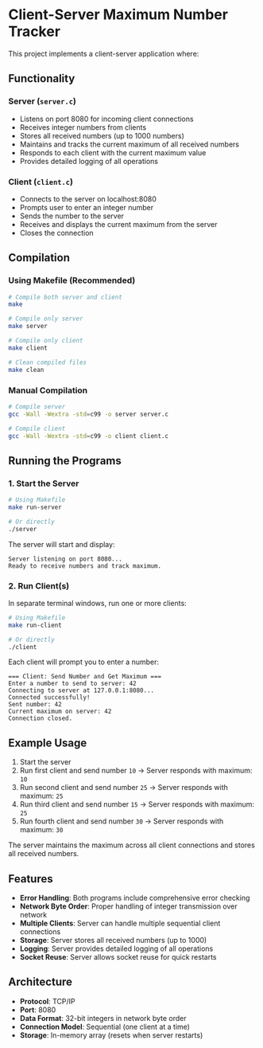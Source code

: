 # Client-Server Maximum Number Tracker

This project implements a client-server application where:

## Functionality

### Server (`server.c`)
- Listens on port 8080 for incoming client connections
- Receives integer numbers from clients
- Stores all received numbers (up to 1000 numbers)
- Maintains and tracks the current maximum of all received numbers
- Responds to each client with the current maximum value
- Provides detailed logging of all operations

### Client (`client.c`)
- Connects to the server on localhost:8080
- Prompts user to enter an integer number
- Sends the number to the server
- Receives and displays the current maximum from the server
- Closes the connection

## Compilation

### Using Makefile (Recommended)
```bash
# Compile both server and client
make

# Compile only server
make server

# Compile only client
make client

# Clean compiled files
make clean
```

### Manual Compilation
```bash
# Compile server
gcc -Wall -Wextra -std=c99 -o server server.c

# Compile client
gcc -Wall -Wextra -std=c99 -o client client.c
```

## Running the Programs

### 1. Start the Server
```bash
# Using Makefile
make run-server

# Or directly
./server
```

The server will start and display:
```
Server listening on port 8080...
Ready to receive numbers and track maximum.
```

### 2. Run Client(s)
In separate terminal windows, run one or more clients:

```bash
# Using Makefile
make run-client

# Or directly
./client
```

Each client will prompt you to enter a number:
```
=== Client: Send Number and Get Maximum ===
Enter a number to send to server: 42
Connecting to server at 127.0.0.1:8080...
Connected successfully!
Sent number: 42
Current maximum on server: 42
Connection closed.
```

## Example Usage

1. Start the server
2. Run first client and send number `10` → Server responds with maximum: `10`
3. Run second client and send number `25` → Server responds with maximum: `25`
4. Run third client and send number `15` → Server responds with maximum: `25`
5. Run fourth client and send number `30` → Server responds with maximum: `30`

The server maintains the maximum across all client connections and stores all received numbers.

## Features

- **Error Handling**: Both programs include comprehensive error checking
- **Network Byte Order**: Proper handling of integer transmission over network
- **Multiple Clients**: Server can handle multiple sequential client connections
- **Storage**: Server stores all received numbers (up to 1000)
- **Logging**: Server provides detailed logging of all operations
- **Socket Reuse**: Server allows socket reuse for quick restarts

## Architecture

- **Protocol**: TCP/IP
- **Port**: 8080
- **Data Format**: 32-bit integers in network byte order
- **Connection Model**: Sequential (one client at a time)
- **Storage**: In-memory array (resets when server restarts) 